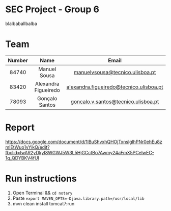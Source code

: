 # SEC Project - Group 6
blalbaballbalba



# Team

| Number | Name  | Email 
| :---: |:--------------------:| :--------------------------------------:| 
| 84740 | Manuel Sousa         | manuelvsousa@tecnico.ulisboa.pt         | 
| 83420 | Alexandra Figueiredo | alexandra.figueiredo@tecnico.ulisboa.pt |
| 78093 | Gonçalo Santos       | goncalo.v.santos@tecnico.ulisboa.pt     |

# Report

https://docs.google.com/document/d/1lBuShvxhQHOjTxnslglhPNr0ehEu8zmIEtWuo1vYikQ/edit?fbclid=IwAR2yDkyI8WGWJ5W3L5HjGCctBo7Awmy24aFmX5PCelwEC-1q_QDYBKV4fUI


# Run instructions

1. Open Terminal && `cd notary`
2. Paste `export MAVEN_OPTS=-Djava.library.path=/usr/local/lib`
3. mvn clean install tomcat7:run
